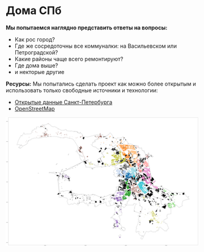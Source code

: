 # Дома СПб

__Мы попытаемся наглядно представить ответы на вопросы:__
- Как рос город?
- Где же сосредоточны все коммуналки: на Васильевском или Петроградской?
- Какие районы чаще всего ремонтируют?
- Где дома выше?
- и некторые другие

__Ресурсы:__
Мы попытались сделать проект как можно более открытым и использовать только свободные источники и технологии:
- [Открытые данные Санкт-Петербурга](https://data.gov.spb.ru/opendata/7840013199-passports_houses/)
- [OpenStreetMap](https://www.openstreetmap.org)

![grey belt](imgs/index.png)

